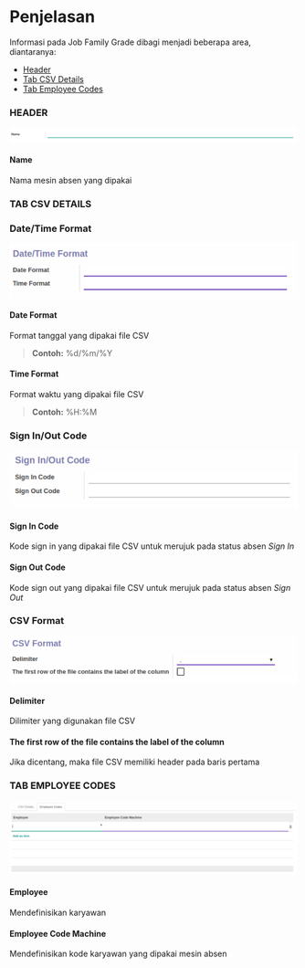 # Penjelasan

Informasi pada Job Family Grade dibagi menjadi beberapa area, diantaranya:

* [Header](#bagian-header)
* [Tab CSV Details](#tab-csv-details)
* [Tab Employee Codes](#tab-employee-code)

### <a name="bagian-header">HEADER</a>

![](../../img/attendance-machine/header.png)

#### <a name="field-name">Name</a>

Nama mesin absen yang dipakai

### <a name="tab-csv-details">TAB CSV DETAILS</a>

### <a name="tab-csv-details-date-time-format">Date/Time Format</a>

![](../../img/attendance-machine/tab-csv-details-date-time-format.png)

#### <a name="field-date-format">Date Format</a>

Format tanggal yang dipakai file CSV
> **Contoh:** %d/%m/%Y

#### <a name="field-time-format">Time Format</a>

Format waktu yang dipakai file CSV
> **Contoh:** %H:%M

### <a name="tab-csv-details-sign-in-out-code">Sign In/Out Code</a>

![](../../img/attendance-machine/tab-csv-details-sign-in-out-code.png)

#### <a name="field-sign-in-code">Sign In Code</a>

Kode sign in yang dipakai file CSV untuk merujuk pada status absen *Sign In*

#### <a name="field-sign-out-code">Sign Out Code</a>

Kode sign out yang dipakai file CSV untuk merujuk pada status absen *Sign Out*

### <a name="tab-csv-details-csv-format">CSV Format</a>

![](../../img/attendance-machine/tab-csv-details-csv-format.png)

#### <a name="field-delimiter">Delimiter</a>

Dilimiter yang digunakan file CSV

#### <a name="field-first-row-header">The first row of the file contains the label of the column</a>

Jika dicentang, maka file CSV memiliki header pada baris pertama

### <a name="tab-employee-code">TAB EMPLOYEE CODES</a>

![](../../img/attendance-machine/tab-employee-code.png)

#### <a name="field-employee-id">Employee</a>

Mendefinisikan karyawan

#### <a name="field-employee-machine-id">Employee Code Machine</a>

Mendefinisikan kode karyawan yang dipakai mesin absen
